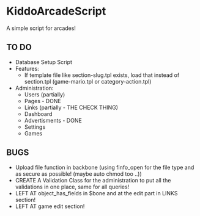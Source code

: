 KiddoArcadeScript
=================

A simple script for arcades!

## TO DO
- Database Setup Script
- Features:
	- If template file like section-slug.tpl exists, load that instead of section.tpl (game-mario.tpl or category-action.tpl)
- Administration:
	- Users (partially)
	- Pages - DONE
	- Links (partially - THE CHECK THING)
	- Dashboard
	- Advertisments - DONE
	- Settings
	- Games


## BUGS
- Upload file function in backbone (using finfo_open for the file type and as secure as possible! (maybe auto chmod too ..))
- CREATE A Validation Class for the administration to put all the validations in one place, same for all queries!
- LEFT AT object_has_fields in $bone and at the edit part in LINKS section!
- LEFT AT game edit section!
